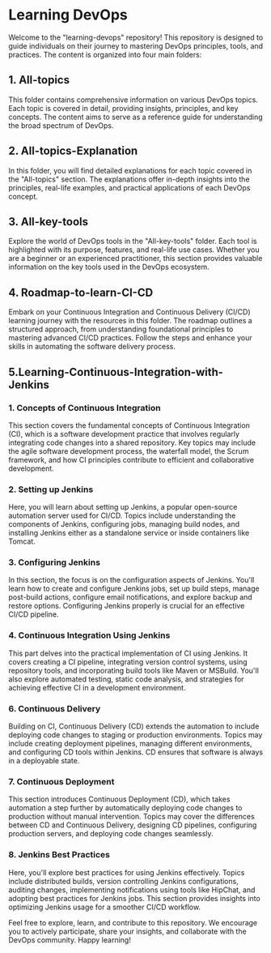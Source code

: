 # Learning DevOps

Welcome to the "learning-devops" repository! This repository is designed to guide individuals on their journey to mastering DevOps principles, tools, and practices. The content is organized into four main folders:

## 1. All-topics

This folder contains comprehensive information on various DevOps topics. Each topic is covered in detail, providing insights, principles, and key concepts. The content aims to serve as a reference guide for understanding the broad spectrum of DevOps.

## 2. All-topics-Explanation

In this folder, you will find detailed explanations for each topic covered in the "All-topics" section. The explanations offer in-depth insights into the principles, real-life examples, and practical applications of each DevOps concept.

## 3. All-key-tools

Explore the world of DevOps tools in the "All-key-tools" folder. Each tool is highlighted with its purpose, features, and real-life use cases. Whether you are a beginner or an experienced practitioner, this section provides valuable information on the key tools used in the DevOps ecosystem.

## 4. Roadmap-to-learn-CI-CD

Embark on your Continuous Integration and Continuous Delivery (CI/CD) learning journey with the resources in this folder. The roadmap outlines a structured approach, from understanding foundational principles to mastering advanced CI/CD practices. Follow the steps and enhance your skills in automating the software delivery process.

## 5.Learning-Continuous-Integration-with-Jenkins

### 1. Concepts of Continuous Integration

This section covers the fundamental concepts of Continuous Integration (CI), which is a software development practice that involves regularly integrating code changes into a shared repository. Key topics may include the agile software development process, the waterfall model, the Scrum framework, and how CI principles contribute to efficient and collaborative development.

### 2. Setting up Jenkins

Here, you will learn about setting up Jenkins, a popular open-source automation server used for CI/CD. Topics include understanding the components of Jenkins, configuring jobs, managing build nodes, and installing Jenkins either as a standalone service or inside containers like Tomcat.

### 3. Configuring Jenkins

In this section, the focus is on the configuration aspects of Jenkins. You'll learn how to create and configure Jenkins jobs, set up build steps, manage post-build actions, configure email notifications, and explore backup and restore options. Configuring Jenkins properly is crucial for an effective CI/CD pipeline.

### 4. Continuous Integration Using Jenkins

This part delves into the practical implementation of CI using Jenkins. It covers creating a CI pipeline, integrating version control systems, using repository tools, and incorporating build tools like Maven or MSBuild. You'll also explore automated testing, static code analysis, and strategies for achieving effective CI in a development environment.

### 6. Continuous Delivery

Building on CI, Continuous Delivery (CD) extends the automation to include deploying code changes to staging or production environments. Topics may include creating deployment pipelines, managing different environments, and configuring CD tools within Jenkins. CD ensures that software is always in a deployable state.

### 7. Continuous Deployment

This section introduces Continuous Deployment (CD), which takes automation a step further by automatically deploying code changes to production without manual intervention. Topics may cover the differences between CD and Continuous Delivery, designing CD pipelines, configuring production servers, and deploying code changes seamlessly.

### 8. Jenkins Best Practices

Here, you'll explore best practices for using Jenkins effectively. Topics include distributed builds, version controlling Jenkins configurations, auditing changes, implementing notifications using tools like HipChat, and adopting best practices for Jenkins jobs. This section provides insights into optimizing Jenkins usage for a smoother CI/CD workflow.

Feel free to explore, learn, and contribute to this repository. We encourage you to actively participate, share your insights, and collaborate with the DevOps community. Happy learning!
